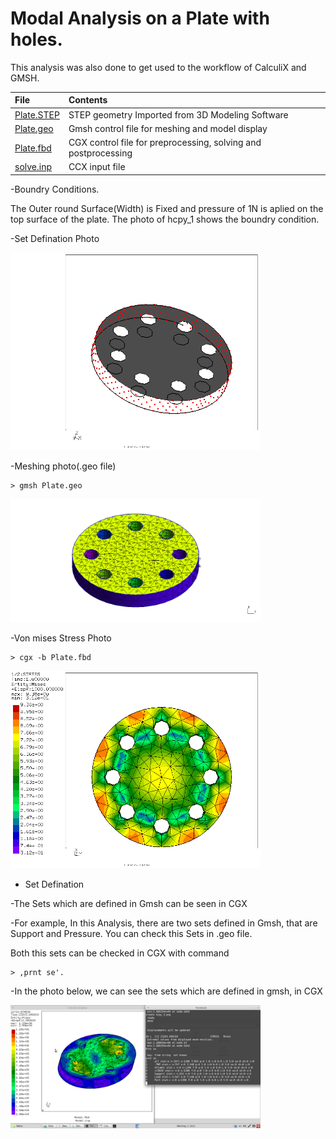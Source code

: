 # Modal Analysis on a Plate with holes.

This analysis was also done to get used to the workflow of CalculiX and GMSH.

| File     | Contents       |
| :------- | :------------- |
| [Plate.STEP](Plate.STEP) | STEP geometry Imported from 3D Modeling Software |
| [Plate.geo](Plate.geo) | Gmsh control file for meshing and model display |
| [Plate.fbd](Plate.fbd) | CGX control file for preprocessing, solving and postprocessing |
| [solve.inp](solve.inp) | CCX input file |

-Boundry Conditions.

The Outer round Surface(Width) is Fixed and pressure of 1N is aplied on the top surface of the plate.
The photo of hcpy_1 shows the boundry condition.

-Set Defination Photo

<img src="Refs/sets.png" width="400" title="Boundary conditions">

-Meshing photo(.geo file)
```
> gmsh Plate.geo
```
<img src="Refs/gmshVT.png" width="400" title="Meshing">

-Von mises Stress Photo
```
> cgx -b Plate.fbd
```
<img src="Refs/se.png" width="400" title="Displacement">

* Set Defination

-The Sets which are defined in Gmsh can be seen in CGX

-For example, In this Analysis, there are two sets defined in Gmsh, that are Support and Pressure. You can check this Sets in .geo file.

 Both this sets can be checked in CGX with command 
 ```
 > ,prnt se'.
 ```

-In the photo below, we can see the sets which are defined in gmsh, in CGX

<img src="Refs/Sets-Modal.png" width="400" title="Sets">
